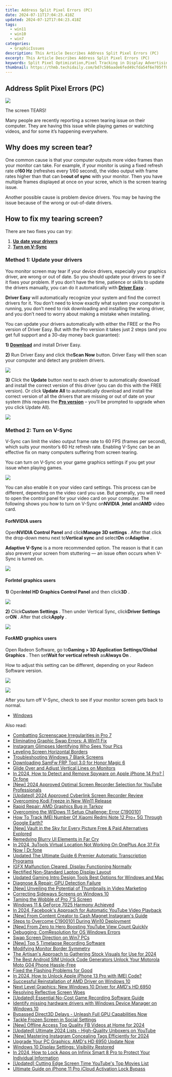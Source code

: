 ```yaml
---
title: Address Split Pixel Errors (PC)
date: 2024-07-11T17:04:23.418Z
updated: 2024-07-12T17:04:23.418Z
tags:
  - win11
  - win10
  - win7
categories:
  - GraphicIssues
description: This Article Describes Address Split Pixel Errors (PC)
excerpt: This Article Describes Address Split Pixel Errors (PC)
keywords: Split Pixel Optimization,Pixel Tracking in Display Advertising,PC Address Tagging Best Practices,Avoiding Split Pixel Errors in Digital Advertising,PC Display Tracking Technologies,Address Splitting Impact Analysis,Split Pixel Error Prevention Tips
thumbnail: https://thmb.techidaily.com/bd7c586aade6fed49cfda54f6e705ff08c3876c36db98184cb0c5aec1615decc.jpg
---
```


## Address Split Pixel Errors (PC)

![](https://images.drivereasy.com/wp-content/uploads/2018/01/img_5a7197cde679b.jpg)

 The screen TEARS!

 Many people are recently reporting a screen tearing issue on their computer. They are having this issue while playing games or watching videos, and for some it’s happening everywhere.

## Why does my screen tear?

 One common cause is that your computer outputs more video frames than your monitor can take. For example, if your monitor is using a fixed refresh rate of**60 Hz** (refreshes every 1/60 second), the video output with frame rates higher than that can be**out of sync** with your monitor. Then you have multiple frames displayed at once on your scree, which is the screen tearing issue.

 Another possible cause is problem device drivers. You may be having the issue because of the wrong or out-of-date drivers.

## How to fix my tearing screen?

There are two fixes you can try:

1. [**Up** **date your drivers**](#a)
2. [**Turn on V-Sync**](#b)

### Method 1: Update your drivers

 You monitor screen may tear if your device drivers, especially your graphics driver, are wrong or out of date. So you should update your drivers to see if it fixes your problem. If you don’t have the time, patience or skills to update the drivers manually, you can do it automatically with **[Driver Easy](https://tools.techidaily.com/drivereasy/download/)**  .

**Driver Easy** will automatically recognize your system and find the correct drivers for it. You don’t need to know exactly what system your computer is running, you don’t need to risk downloading and installing the wrong driver, and you don’t need to worry about making a mistake when installing.

 You can update your drivers automatically with either the FREE or the Pro version of Driver Easy. But with the Pro version it takes just 2 steps (and you get full support and a 30-day money back guarantee):

 **1) [Download](https://tools.techidaily.com/drivereasy/download/)**  and install Driver Easy.

**2)** Run Driver Easy and click the**Scan Now** button. Driver Easy will then scan your computer and detect any problem drivers.

![](https://images.drivereasy.com/wp-content/uploads/2018/01/img_5a713a84159a4.png)

**3)** Click the **Update** button next to each driver to automatically download and install the correct version of this driver (you can do this with the FREE version). Or click **Update All** to automatically download and install the correct version of all the drivers that are missing or out of date on your system (this requires the **[Pro version](https://tools.techidaily.com/drivereasy/download/)**  – you’ll be prompted to upgrade when you click Update All).

![](https://images.drivereasy.com/wp-content/uploads/2018/01/img_5a713ba9d0320.jpg)

### Method 2: Turn on V-Sync

 V-Sync can limit the video output frame rate to 60 FPS (frames per second), which suits your monitor’s 60 Hz refresh rate. Enabling V-Sync can be an effective fix on many computers suffering from screen tearing.

 You can turn on V-Sync on your game graphics settings if you get your issue when playing games.

![](https://images.drivereasy.com/wp-content/uploads/2018/02/img_5a72924ca6c92.png)

 You can also enable it on your video card settings. This process can be different, depending on the video card you use. But generally, you will need to open the control panel for your video card on your computer. The following shows you how to turn on V-Sync on**NVIDIA** ,**Intel** and**AMD** video card.  
  
#### For**NVIDIA** users  

 Open**NVIDIA Control Panel** and click**Manage 3D settings** . After that click the drop-down menu next to**Vertical sync** and select**On** or**Adaptive** .

**Adaptive V-Sync** is a more recommended option. The reason is that it can also prevent your screen from stuttering — an issue often occurs when V-Sync is turned on.

![](https://images.drivereasy.com/wp-content/uploads/2018/02/img_5a7296764b7d0.jpg)

#### For**Intel** graphics users

**1)** Open**Intel HD Graphics Control Panel** and then click**3D** .

![](https://images.drivereasy.com/wp-content/uploads/2018/02/img_5a72b91a58300.jpg)

**2)** Click**Custom Settings** . Then under Vertical Sync, click**Driver Settings** or**ON** . After that click**Apply** .

![](https://images.drivereasy.com/wp-content/uploads/2018/02/img_5a72bade8ef5d.jpg)

#### For**AMD** graphics users

 Open Radeon Software, go to**Gaming > 3D Application Settings/Global Graphics** . Then set**Wait for vertical refresh** as**Always On** .

 How to adjust this setting can be different, depending on your Radeon Software version.

![](https://images.drivereasy.com/wp-content/uploads/2018/02/img_5a72c14e895a8.png)

![](https://images.drivereasy.com/wp-content/uploads/2018/02/img_5a72c1a5a7775.png)
  
 After you turn off V-Sync, check to see if your monitor screen gets back to normal.

* [Windows](https://tools.techidaily.com/drivereasy/download/)

<ins class="adsbygoogle"
     style="display:block"
     data-ad-format="autorelaxed"
     data-ad-client="ca-pub-7571918770474297"
     data-ad-slot="1223367746"></ins>



<ins class="adsbygoogle"
     style="display:block"
     data-ad-client="ca-pub-7571918770474297"
     data-ad-slot="8358498916"
     data-ad-format="auto"
     data-full-width-responsive="true"></ins>



<span class="atpl-alsoreadstyle">Also read:</span>
<div><ul>
<li><a href="https://graphic-issues.techidaily.com/combatting-screenscape-irregularities-in-pro-7/"><u>Combatting Screenscape Irregularities in Pro 7</u></a></li>
<li><a href="https://graphic-issues.techidaily.com/eliminating-graphic-swap-errors-a-win11-fix/"><u>Eliminating Graphic Swap Errors: A Win11 Fix</u></a></li>
<li><a href="https://instagram-video-files.techidaily.com/instagram-glimpses-identifying-who-sees-your-pics/"><u>Instagram Glimpses  Identifying Who Sees Your Pics</u></a></li>
<li><a href="https://graphic-issues.techidaily.com/leveling-screen-horizontal-borders/"><u>Leveling Screen Horizontal Borders</u></a></li>
<li><a href="https://graphic-issues.techidaily.com/troubleshooting-windows-7-blank-screens/"><u>Troubleshooting Windows 7 Blank Screens</u></a></li>
<li><a href="https://unlock-android.techidaily.com/downloading-samfw-frp-tool-30-for-honor-magic-6-by-drfone-android/"><u>Downloading SamFw FRP Tool 3.0 for Honor Magic 6</u></a></li>
<li><a href="https://graphic-issues.techidaily.com/glide-over-and-adjust-vertical-lines-on-monitors/"><u>Glide Over and Adjust Vertical Lines on Monitors</u></a></li>
<li><a href="https://ios-location-track.techidaily.com/in-2024-how-to-detect-and-remove-spyware-on-apple-iphone-14-pro-drfone-by-drfone-virtual-ios/"><u>In 2024, How to Detect and Remove Spyware on Apple iPhone 14 Pro? | Dr.fone</u></a></li>
<li><a href="https://youtube-lab.techidaily.com/024-approved-optimal-screen-recorder-selection-for-youtube-professionals/"><u>[New] 2024 Approved  Optimal Screen Recorder Selection for YouTube Professionals</u></a></li>
<li><a href="https://visual-screen-recording.techidaily.com/updated-2024-approved-cyberlink-screen-recorder-review/"><u>[Updated] 2024 Approved  Cyberlink Screen Recorder Review</u></a></li>
<li><a href="https://graphic-issues.techidaily.com/overcoming-kodi-freeze-in-new-win11-release/"><u>Overcoming Kodi Freeze in New Win11 Release</u></a></li>
<li><a href="https://graphic-issues.techidaily.com/rapid-repair-amd-graphics-bug-in-tarkov/"><u>Rapid Repair: AMD Graphics Bug in Tarkov</u></a></li>
<li><a href="https://graphic-issues.techidaily.com/overcoming-the-widows-11-setup-challenge-error-c1900101/"><u>Overcoming the WIDows 11 Setup Challenge: Error C1900101</u></a></li>
<li><a href="https://unlock-android.techidaily.com/how-to-track-imei-number-of-xiaomi-redmi-note-12-proplus-5g-through-google-earth-by-drfone-android/"><u>How To Track IMEI Number Of Xiaomi Redmi Note 12 Pro+ 5G Through Google Earth?</u></a></li>
<li><a href="https://some-guidance.techidaily.com/new-vault-in-the-sky-for-every-picture-free-and-paid-alternatives-explored/"><u>[New] Vault in the Sky for Every Picture  Free & Paid Alternatives Explored</u></a></li>
<li><a href="https://graphic-issues.techidaily.com/remedying-blurry-ui-elements-in-far-cry/"><u>Remedying Blurry UI Elements in Far Cry</u></a></li>
<li><a href="https://fake-location.techidaily.com/in-2024-3utools-virtual-location-not-working-on-oneplus-ace-3-fix-now-drfone-by-drfone-virtual-android/"><u>In 2024, 3uTools Virtual Location Not Working On OnePlus Ace 3? Fix Now | Dr.fone</u></a></li>
<li><a href="https://voice-adjusting.techidaily.com/updated-the-ultimate-guide-6-premier-automatic-transcription-programs/"><u>Updated The Ultimate Guide 6 Premier Automatic Transcription Programs</u></a></li>
<li><a href="https://graphic-issues.techidaily.com/igfx-malfunction-cleared-display-functioning-normally/"><u>IGFX Malfunction Cleared, Display Functioning Normally</u></a></li>
<li><a href="https://graphic-issues.techidaily.com/rectified-non-standard-laptop-display-layout/"><u>Rectified Non-Standard Laptop Display Layout</u></a></li>
<li><a href="https://ai-vdieo-software.techidaily.com/updated-gaming-intro-design-tools-best-options-for-windows-and-mac/"><u>Updated Gaming Intro Design Tools Best Options for Windows and Mac</u></a></li>
<li><a href="https://graphic-issues.techidaily.com/diagnose-and-repair-gpu-detection-failure/"><u>Diagnose & Repair: GPU Detection Failure</u></a></li>
<li><a href="https://facebook-video-share.techidaily.com/new-unveiling-the-potential-of-thumbnails-in-video-marketing/"><u>[New] Unveiling the Potential of Thumbnails in Video Marketing</u></a></li>
<li><a href="https://graphic-issues.techidaily.com/correcting-sideways-screens-on-windows-10/"><u>Correcting Sideways Screens on Windows 10</u></a></li>
<li><a href="https://graphic-issues.techidaily.com/taming-the-wobble-of-pro-7s-screen/"><u>Taming the Wobble of Pro 7'S Screen</u></a></li>
<li><a href="https://graphic-issues.techidaily.com/windows-11-and-geforce-7025-harmony-achieved/"><u>Windows 11 & GeForce 7025 Harmony Achieved</u></a></li>
<li><a href="https://facebook-video-files.techidaily.com/in-2024-facebooks-approach-for-automatic-youtube-video-playback/"><u>In 2024, Facebook's Approach for Automatic YouTube Video Playback</u></a></li>
<li><a href="https://instagram-video-recordings.techidaily.com/new-from-content-creator-to-cash-magnet-instagrams-guide/"><u>[New] From Content Creator to Cash Magnet  Instagram's Guide</u></a></li>
<li><a href="https://graphic-issues.techidaily.com/steps-to-overcome-c1900101-during-win10-deployment/"><u>Steps to Overcome C1900101 During Win10 Deployment</u></a></li>
<li><a href="https://youtube-stream.techidaily.com/new-from-zero-to-hero-boosting-youtube-view-count-quickly/"><u>[New] From Zero to Hero  Boosting YouTube View Count Quickly</u></a></li>
<li><a href="https://graphic-issues.techidaily.com/debugging-comresolution-for-os-windows-errors/"><u>Debugging: ComResolution for OS Windows Errors</u></a></li>
<li><a href="https://graphic-issues.techidaily.com/swap-screen-direction-on-win7-pcs/"><u>Swap Screen Direction on Win7 PCs</u></a></li>
<li><a href="https://visual-screen-recording.techidaily.com/new-top-5-timelapse-recording-software/"><u>[New] Top 5 Timelapse Recording Software</u></a></li>
<li><a href="https://graphic-issues.techidaily.com/modifying-monitor-border-symmetry/"><u>Modifying Monitor Border Symmetry</u></a></li>
<li><a href="https://some-tips.techidaily.com/the-artisans-approach-to-gathering-stock-visuals-for-use-for-2024/"><u>The Artisan's Approach to Gathering Stock Visuals for Use for 2024</u></a></li>
<li><a href="https://sim-unlock.techidaily.com/the-best-android-sim-unlock-code-generators-unlock-your-motorola-moto-g04-phone-hassle-free-by-drfone-android/"><u>The Best Android SIM Unlock Code Generators Unlock Your Motorola Moto G04 Phone Hassle-Free</u></a></li>
<li><a href="https://graphic-issues.techidaily.com/fixed-the-flashing-problems-for-good/"><u>Fixed the Flashing Problems for Good</u></a></li>
<li><a href="https://sim-unlock.techidaily.com/in-2024-how-to-unlock-apple-iphone-13-pro-with-imei-code-by-drfone-ios/"><u>In 2024, How to Unlock Apple iPhone 13 Pro with IMEI Code?</u></a></li>
<li><a href="https://graphic-issues.techidaily.com/successful-reinstallation-of-amd-driver-on-windows-10/"><u>Successful Reinstallation of AMD Driver on Windows 10</u></a></li>
<li><a href="https://graphic-issues.techidaily.com/next-level-graphics-new-windows-10-driver-for-amds-hd-6950/"><u>Next Level Graphics: New Windows 10 Driver for AMD's HD 6950</u></a></li>
<li><a href="https://graphic-issues.techidaily.com/resolving-reflective-screen-woes/"><u>Resolving Reflective Screen Woes</u></a></li>
<li><a href="https://on-screen-recording.techidaily.com/updated-essential-no-cost-game-recording-software-guide/"><u>[Updated] Essential No-Cost Game Recording Software Guide</u></a></li>
<li><a href="https://review-topics.techidaily.com/identify-missing-hardware-drivers-with-windows-device-manager-on-windows-10-by-drivereasy-guide/"><u>Identify missing hardware drivers with Windows Device Manager on Windows 10</u></a></li>
<li><a href="https://graphic-issues.techidaily.com/bypassed-direct3d-delays-unleash-full-gpu-capabilities-now/"><u>Bypassed Direct3D Delays - Unleash Full GPU Capabilities Now</u></a></li>
<li><a href="https://graphic-issues.techidaily.com/tackle-frozen-screen-in-social-settings/"><u>Tackle Frozen Screen in Social Settings</u></a></li>
<li><a href="https://facebook-video-content.techidaily.com/new-offline-access-top-quality-fb-videos-at-home-for-2024/"><u>[New] Offline Access  Top Quality FB Videos at Home for 2024</u></a></li>
<li><a href="https://fox-direct.techidaily.com/updated-ultimate-2024-lists-high-quality-unboxers-on-youtube/"><u>[Updated] Ultimate 2024 Lists - High-Quality Unboxers on YouTube</u></a></li>
<li><a href="https://instagram-video-recordings.techidaily.com/new-mastering-instagram-concealing-tags-efficiently-for-2024/"><u>[New] Mastering Instagram  Concealing Tags Efficiently for 2024</u></a></li>
<li><a href="https://graphic-issues.techidaily.com/1719817435202-upgrade-your-pc-graphics-amds-hd-6950-update-now/"><u>Upgrade Your PC Graphics: AMD's HD 6950 Update Now</u></a></li>
<li><a href="https://graphic-issues.techidaily.com/windows-10-display-settings-visibility-restored/"><u>Windows 10 Display Settings: Visibility Restored</u></a></li>
<li><a href="https://unlock-android.techidaily.com/in-2024-how-to-lock-apps-on-infinix-smart-8-pro-to-protect-your-individual-information-by-drfone-android/"><u>In 2024, How to Lock Apps on Infinix Smart 8 Pro to Protect Your Individual Information</u></a></li>
<li><a href="https://youtube-sure.techidaily.com/ed-cutting-edge-screen-time-youtubes-top-movies-list/"><u>[Updated] Cutting Edge Screen Time  YouTube's Top Movies List</u></a></li>
<li><a href="https://activate-lock.techidaily.com/ultimate-guide-on-iphone-11-pro-icloud-activation-lock-bypass-by-drfone-ios/"><u>Ultimate Guide on iPhone 11 Pro iCloud Activation Lock Bypass</u></a></li>
</ul></div>
